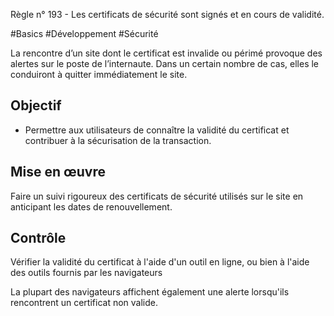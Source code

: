 
Règle n° 193  - Les certificats de sécurité sont signés et en cours de validité.

#Basics #Développement #Sécurité

La rencontre d’un site dont le certificat est invalide ou périmé provoque des alertes sur le poste de l’internaute. Dans un certain nombre de cas, elles le conduiront à quitter immédiatement le site.

Objectif
--------

*   Permettre aux utilisateurs de connaître la validité du certificat et contribuer à la sécurisation de la transaction.

Mise en œuvre
-------------

Faire un suivi rigoureux des certificats de sécurité utilisés sur le site en anticipant les dates de renouvellement.

Contrôle
--------

Vérifier la validité du certificat à l'aide d'un outil en ligne, ou bien à l'aide des outils fournis par les navigateurs

La plupart des navigateurs affichent également une alerte lorsqu'ils rencontrent un certificat non valide.
